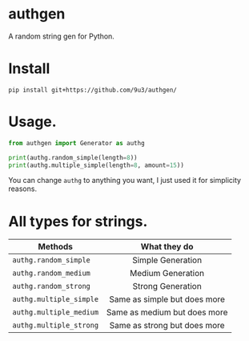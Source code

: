 # authgen
A random string gen for Python.

# Install

`pip install git+https://github.com/9u3/authgen/`

# Usage.

```python
from authgen import Generator as authg

print(authg.random_simple(length=8))
print(authg.multiple_simple(length=8, amount=15))
```

You can change `authg` to anything you want, I just used it for simplicity reasons.

# All types for strings.

| Methods       | What they do  |
| ------------- |:-------------:|
| `authg.random_simple`      | Simple Generation |
| `authg.random_medium`      | Medium Generation     |
| `authg.random_strong` | Strong Generation      |
| `authg.multiple_simple`| Same as simple but does more |
| `authg.multiple_medium`| Same as medium but does more |
| `authg.multiple_strong`| Same as strong but does more |
